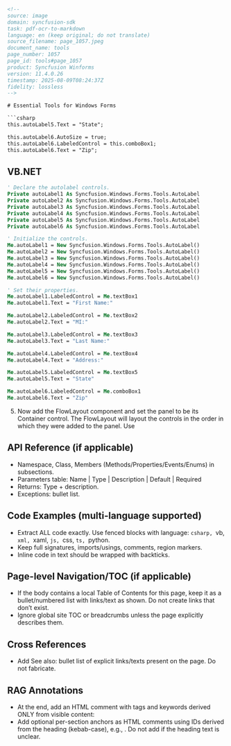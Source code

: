 ```html
<!-- 
source: image
domain: syncfusion-sdk
task: pdf-ocr-to-markdown
language: en (keep original; do not translate)
source_filename: page_1057.jpeg
document_name: tools
page_number: 1057
page_id: tools#page_1057
product: Syncfusion Winforms
version: 11.4.0.26
timestamp: 2025-08-09T08:24:37Z
fidelity: lossless
-->

# Essential Tools for Windows Forms

```csharp
this.autoLabel5.Text = "State";

this.autoLabel6.AutoSize = true;
this.autoLabel6.LabeledControl = this.comboBox1;
this.autoLabel6.Text = "Zip";
```

## VB.NET
```vb
' Declare the autolabel controls.
Private autoLabel1 As Syncfusion.Windows.Forms.Tools.AutoLabel
Private autoLabel2 As Syncfusion.Windows.Forms.Tools.AutoLabel
Private autoLabel3 As Syncfusion.Windows.Forms.Tools.AutoLabel
Private autoLabel4 As Syncfusion.Windows.Forms.Tools.AutoLabel
Private autoLabel5 As Syncfusion.Windows.Forms.Tools.AutoLabel
Private autoLabel6 As Syncfusion.Windows.Forms.Tools.AutoLabel

' Initialize the controls.
Me.autoLabel1 = New Syncfusion.Windows.Forms.Tools.AutoLabel()
Me.autoLabel2 = New Syncfusion.Windows.Forms.Tools.AutoLabel()
Me.autoLabel3 = New Syncfusion.Windows.Forms.Tools.AutoLabel()
Me.autoLabel4 = New Syncfusion.Windows.Forms.Tools.AutoLabel()
Me.autoLabel5 = New Syncfusion.Windows.Forms.Tools.AutoLabel()
Me.autoLabel6 = New Syncfusion.Windows.Forms.Tools.AutoLabel()

' Set their properties.
Me.autoLabel1.LabeledControl = Me.textBox1
Me.autoLabel1.Text = "First Name:"

Me.autoLabel2.LabeledControl = Me.textBox2
Me.autoLabel2.Text = "MI:"

Me.autoLabel3.LabeledControl = Me.textBox3
Me.autoLabel3.Text = "Last Name:"

Me.autoLabel4.LabeledControl = Me.textBox4
Me.autoLabel4.Text = "Address:"

Me.autoLabel5.LabeledControl = Me.textBox5
Me.autoLabel5.Text = "State"

Me.autoLabel6.LabeledControl = Me.comboBox1
Me.autoLabel6.Text = "Zip"
```

5. Now add the FlowLayout component and set the panel to be its Container control. The FlowLayout will layout the controls in the order in which they were added to the panel. Use

## API Reference (if applicable)
- Namespace, Class, Members (Methods/Properties/Events/Enums) in subsections.
- Parameters table: Name | Type | Description | Default | Required
- Returns: Type + description.
- Exceptions: bullet list.

## Code Examples (multi-language supported)
- Extract ALL code exactly. Use fenced blocks with language: ```csharp, ```vb, ```xml, ```xaml, ```js, ```css, ```ts, ```python.
- Keep full signatures, imports/usings, comments, region markers.
- Inline code in text should be wrapped with backticks.

## Page-level Navigation/TOC (if applicable)
- If the body contains a local Table of Contents for this page, keep it as a bullet/numbered list with links/text as shown. Do not create links that don’t exist.
- Ignore global site TOC or breadcrumbs unless the page explicitly describes them.

## Cross References
- Add See also: bullet list of explicit links/texts present on the page. Do not fabricate.

## RAG Annotations
- At the end, add an HTML comment with tags and keywords derived ONLY from visible content:
  <!-- tags: [product, module, control, api, version?] keywords: [k1, k2, ...] -->
 - Add optional per-section anchors as HTML comments using IDs derived from the heading (kebab-case), e.g., <!-- anchor: tools#page_1057#getting-started -->. Do not add if the heading text is unclear.
```